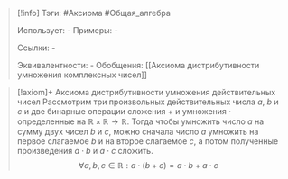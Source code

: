 > [!info]
> Тэги: #Аксиома #Общая_алгебра  
> 
> Использует: *-*
> Примеры: *-*
> 
> Ссылки: *-*
> 
> Эквивалентности: *-*
> Обобщения: [[Аксиомa дистрибутивности умножения комплексных чисел]]

> [!axiom]+ Аксиомa дистрибутивности умножения действительных чисел
> Рассмотрим три произвольных действительных числа $a$, $b$ и $c$ и две бинарные операции сложения $+$ и умножения $\cdot$ определенные на $\mathbb{R \times R \rightarrow R}$. Тогда чтобы умножить число $a$ на сумму двух чисел $b$ и $c$, можно сначала число $a$ умножить на первое слагаемое $b$ и на второе слагаемое $c$, а потом полученные произведения $a \cdot b$ и $a \cdot c$ сложить.   
> $$\forall a, b, c \in \mathbb R: a \cdot (b + c) = a \cdot b + a \cdot c$$
